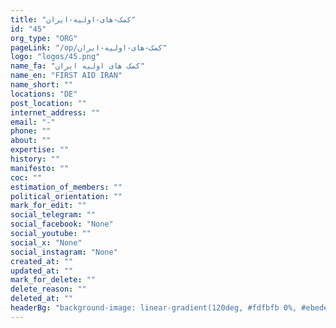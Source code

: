 ```yaml
---
title: "کمک-های-اولیه-ایران"
id: "45"
org_type: "ORG"
pageLink: "/op/کمک-های-اولیه-ایران"
logo: "logos/45.png"
name_fa: "کمک های اولیه ایران"
name_en: "FIRST AID IRAN"
name_short: ""
locations: "DE"
post_location: ""
internet_address: ""
email: "-"
phone: ""
about: ""
expertise: ""
history: ""
manifesto: ""
coc: ""
estimation_of_members: ""
political_orientation: ""
mark_for_edit: ""
social_telegram: ""
social_facebook: "None"
social_youtube: ""
social_x: "None"
social_instagram: "None"
created_at: ""
updated_at: ""
mark_for_delete: ""
delete_reason: ""
deleted_at: ""
headerBg: "background-image: linear-gradient(120deg, #fdfbfb 0%, #ebedee 100%);"
---
```

